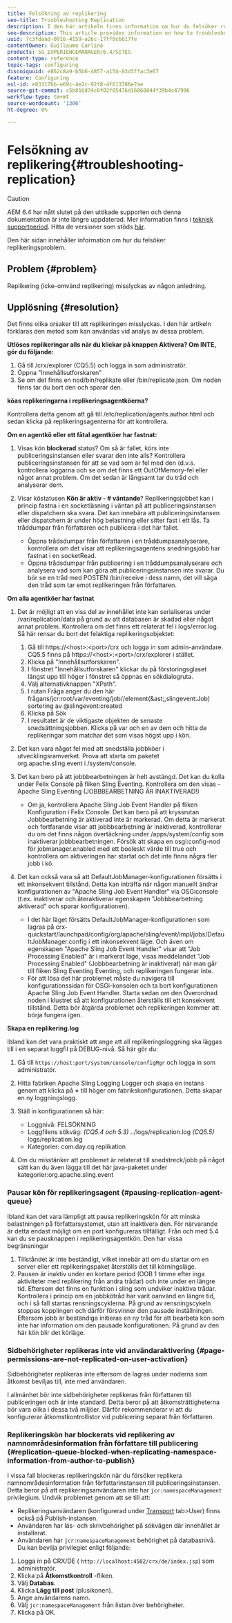 ```yaml
---
title: Felsökning av replikering
seo-title: Troubleshooting Replication
description: I den här artikeln finns information om hur du felsöker replikeringsproblem.
seo-description: This article provides information on how to troubleshoot replication issues.
uuid: 7c3fdaad-0916-4159-a26c-17ff8c6617fe
contentOwner: Guillaume Carlino
products: SG_EXPERIENCEMANAGER/6.4/SITES
content-type: reference
topic-tags: configuring
discoiquuid: e862c8a9-b5b6-4857-a154-03d3ffac3e67
feature: Configuring
exl-id: e83317bb-e69c-4e2c-92f8-4f613786e7ae
source-git-commit: c5b816d74c6f02f85476d16868844f39b4c47996
workflow-type: tm+mt
source-wordcount: '1306'
ht-degree: 0%

---
```


# Felsökning av replikering{#troubleshooting-replication}

>[!CAUTION]
>
>AEM 6.4 har nått slutet på den utökade supporten och denna dokumentation är inte längre uppdaterad. Mer information finns i [teknisk supportperiod](https://helpx.adobe.com/support/programs/eol-matrix.html). Hitta de versioner som stöds [här](https://experienceleague.adobe.com/docs/).

Den här sidan innehåller information om hur du felsöker replikeringsproblem.

## Problem {#problem}

Replikering (icke-omvänd replikering) misslyckas av någon anledning.

## Upplösning {#resolution}

Det finns olika orsaker till att replikeringen misslyckas. I den här artikeln förklaras den metod som kan användas vid analys av dessa problem.

**Utlöses replikeringar alls när du klickar på knappen Aktivera? Om INTE, gör du följande:**

1. Gå till /crx/explorer (CQ5.5) och logga in som administratör.
1. Öppna &quot;Innehållsutforskaren&quot;
1. Se om det finns en nod/bin/replikate eller /bin/replicate.json. Om noden finns tar du bort den och sparar den.

**köas replikeringarna i replikeringsagentköerna?**

Kontrollera detta genom att gå till /etc/replication/agents.author.html och sedan klicka på replikeringsagenterna för att kontrollera.

**Om en agentkö eller ett fåtal agentköer har fastnat:**

1. Visas kön **blockerad** status? Om så är fallet, körs inte publiceringsinstansen eller svarar den inte alls? Kontrollera publiceringsinstansen för att se vad som är fel med den (d.v.s. kontrollera loggarna och se om det finns ett OutOfMemory-fel eller något annat problem. Om det sedan är långsamt tar du tråd och analyserar dem.
1. Visar köstatusen **Kön är aktiv - # väntande**? Replikeringsjobbet kan i princip fastna i en socketläsning i väntan på att publiceringsinstansen eller dispatchern ska svara. Det kan innebära att publiceringsinstansen eller dispatchern är under hög belastning eller sitter fast i ett lås. Ta tråddumpar från författaren och publicera i det här fallet.

   * Öppna trådsdumpar från författaren i en tråddumpsanalyserare, kontrollera om det visar att replikeringsagentens snedningsjobb har fastnat i en socketRead.
   * Öppna trådsdumpar från publicering i en tråddumpsanalyserare och analysera vad som kan göra att publiceringsinstansen inte svarar. Du bör se en tråd med POSTEN /bin/receive i dess namn, det vill säga den tråd som tar emot replikeringen från författaren.

**Om alla agentköer har fastnat**

1. Det är möjligt att en viss del av innehållet inte kan serialiseras under /var/replication/data på grund av att databasen är skadad eller något annat problem. Kontrollera om det finns ett relaterat fel i logs/error.log. Så här rensar du bort det felaktiga replikeringsobjektet:

   1. Gå till https://&lt;host>:&lt;port>/crx och logga in som admin-användare. CQ5.5 finns på https://&lt;host>:&lt;port>/crx/explorer i stället.
   1. Klicka på &quot;Innehållsutforskaren&quot;.
   1. I fönstret &quot;Innehållsutforskaren&quot; klickar du på förstoringsglaset längst upp till höger i fönstret så öppnas en sökdialogruta.
   1. Välj alternativknappen &quot;XPath&quot;.
   1. I rutan Fråga anger du den här frågans/jcr:root/var/eventing/job//element(&amp;ast;,slingevent:Job) sortering av @slingevent:created
   1. Klicka på Sök
   1. I resultatet är de viktigaste objekten de senaste snedsättningsjobben. Klicka på var och en av dem och hitta de replikeringar som matchar det som visas högst upp i kön.

1. Det kan vara något fel med att snedställa jobbköer i utvecklingsramverket. Prova att starta om paketet org.apache.sling.event i /system/console.
1. Det kan bero på att jobbbearbetningen är helt avstängd. Det kan du kolla under Felix Console på fliken Sling Eventing. Kontrollera om den visas - Apache Sling Eventing (JOBBBEARBETNING ÄR INAKTIVERAD!)

   * Om ja, kontrollera Apache Sling Job Event Handler på fliken Konfiguration i Felix Console. Det kan bero på att kryssrutan Jobbbearbetning är aktiverad inte är markerad. Om detta är markerat och fortfarande visar att jobbbearbetning är inaktiverad, kontrollerar du om det finns någon övertäckning under /apps/system/config som inaktiverar jobbbearbetningen. Försök att skapa en osgi:config-nod för jobmanager.enabled med ett booleskt värde till true och kontrollera om aktiveringen har startat och det inte finns några fler jobb i kö.

1. Det kan också vara så att DefaultJobManager-konfigurationen försätts i ett inkonsekvent tillstånd. Detta kan inträffa när någon manuellt ändrar konfigurationen av &quot;Apache Sling Job Event Handler&quot; via OSGiconsole (t.ex. inaktiverar och återaktiverar egenskapen &quot;Jobbbearbetning aktiverad&quot; och sparar konfigurationen).

   * I det här läget försätts DefaultJobManager-konfigurationen som lagras på crx-quickstart/launchpad/config/org/apache/sling/event/impl/jobs/DefaultJobManager.config i ett inkonsekvent läge. Och även om egenskapen &quot;Apache Sling Job Event Handler&quot; visar att &quot;Job Processing Enabled&quot; är i markerat läge, visas meddelandet &quot;Job Processing Enabled&quot; (Jobbbearbetning är inaktiverat) när man går till fliken Sling Eventing Eventing, och replikeringen fungerar inte.
   * För att lösa det här problemet måste du navigera till konfigurationssidan för OSGi-konsolen och ta bort konfigurationen Apache Sling Job Event Handler. Starta sedan om den Överordnad noden i klustret så att konfigurationen återställs till ett konsekvent tillstånd. Detta bör åtgärda problemet och replikeringen kommer att börja fungera igen.

**Skapa en replikering.log**

Ibland kan det vara praktiskt att ange att all replikeringsloggning ska läggas till i en separat loggfil på DEBUG-nivå. Så här gör du:

1. Gå till `https://host:port/system/console/configMgr` och logga in som administratör.
1. Hitta fabriken Apache Sling Logging Logger och skapa en instans genom att klicka på **+** till höger om fabrikskonfigurationen. Detta skapar en ny loggningslogg.
1. Ställ in konfigurationen så här:

   * Loggnivå: FELSÖKNING
   * Loggfilens sökväg: *(CQ5.4 och 5.3)* ../logs/replication.log *(CQ5.5)* logs/replication.log
   * Kategorier: com.day.cq.replikation

1. Om du misstänker att problemet är relaterat till snedstreck/jobb på något sätt kan du även lägga till det här java-paketet under kategorier:org.apache.sling.event

### Pausar kön för replikeringsagent  {#pausing-replication-agent-queue}

Ibland kan det vara lämpligt att pausa replikeringskön för att minska belastningen på författarsystemet, utan att inaktivera den. För närvarande är detta endast möjligt om en port konfigureras tillfälligt. Från och med 5.4 kan du se pausknappen i replikeringsagentkön. Den har vissa begränsningar

1. Tillståndet är inte beständigt, vilket innebär att om du startar om en server eller ett replikeringspaket återställs det till körningsläge.
1. Pausen är inaktiv under en kortare period (OOB 1 timme efter inga aktiviteter med replikering från andra trådar) och inte under en längre tid. Eftersom det finns en funktion i sling som undviker inaktiva trådar. Kontrollera i princip om en jobbkötråd har varit oanvänd en längre tid, och i så fall startas rensningscyklerna. På grund av rensningscykeln stoppas kopplingen och därför försvinner den pausade inställningen. Eftersom jobb är beständiga initieras en ny tråd för att bearbeta kön som inte har information om den pausade konfigurationen. På grund av den här kön blir det körläge.

### Sidbehörigheter replikeras inte vid användaraktivering {#page-permissions-are-not-replicated-on-user-activation}

Sidbehörigheter replikeras inte eftersom de lagras under noderna som åtkomst beviljas till, inte med användaren.

I allmänhet bör inte sidbehörigheter replikeras från författaren till publiceringen och är inte standard. Detta beror på att åtkomsträttigheterna bör vara olika i dessa två miljöer. Därför rekommenderar vi att du konfigurerar åtkomstkontrollistor vid publicering separat från författaren.

### Replikeringskön har blockerats vid replikering av namnområdesinformation från författare till publicering {#replication-queue-blocked-when-replicating-namespace-information-from-author-to-publish}

I vissa fall blockeras replikeringskön när du försöker replikera namnområdesinformation från författarinstansen till publiceringsinstansen. Detta beror på att replikeringsanvändaren inte har `jcr:namespaceManagement` privilegium. Undvik problemet genom att se till att:

* Replikeringsanvändaren (konfigurerad under [Transport](/help/sites-deploying/replication.md#replication-agents-configuration-parameters) tab>User) finns också på Publish-instansen.
* Användaren har läs- och skrivbehörighet på sökvägen där innehållet är installerat.
* Användaren har `jcr:namespaceManagement` behörighet på databasnivå. Du kan bevilja privilegiet enligt följande:

1. Logga in på CRX/DE ( `http://localhost:4502/crx/de/index.jsp`) som administratör.
1. Klicka på **Åtkomstkontroll** -fliken.
1. Välj **Databas**.
1. Klicka **Lägg till post** (plusikonen).
1. Ange användarens namn.
1. Välj `jcr:namespaceManagement` från listan över behörigheter.
1. Klicka på OK.

